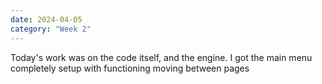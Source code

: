```yaml
---
date: 2024-04-05
category: "Week 2"
---
```


Today's work was on the code itself, and the engine. I got the main menu completely setup with functioning moving between pages